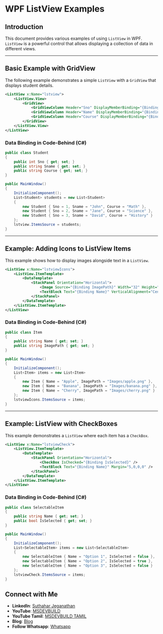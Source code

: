 # WPF ListView Examples

## Introduction
This document provides various examples of using `ListView` in WPF. `ListView` is a powerful control that allows displaying a collection of data in different views.

---

## Basic Example with GridView
The following example demonstrates a simple `ListView` with a `GridView` that displays student details.

```xml
<ListView x:Name="lstview">
    <ListView.View>
        <GridView>
            <GridViewColumn Header="Sno" DisplayMemberBinding="{Binding sno}" />
            <GridViewColumn Header="Name" DisplayMemberBinding="{Binding sname}" />
            <GridViewColumn Header="Course" DisplayMemberBinding="{Binding course}" />
        </GridView>
    </ListView.View>
</ListView>
```

### Data Binding in Code-Behind (C#)

```csharp
public class Student
{
    public int Sno { get; set; }
    public string Sname { get; set; }
    public string Course { get; set; }
}

public MainWindow()
{
    InitializeComponent();
    List<Student> students = new List<Student>
    {
        new Student { Sno = 1, Sname = "John", Course = "Math" },
        new Student { Sno = 2, Sname = "Jane", Course = "Science" },
        new Student { Sno = 3, Sname = "David", Course = "History" }
    };
    lstview.ItemsSource = students;
}
```

---

## Example: Adding Icons to ListView Items
This example shows how to display images alongside text in a `ListView`.

```xml
<ListView x:Name="lstviewIcons">
    <ListView.ItemTemplate>
        <DataTemplate>
            <StackPanel Orientation="Horizontal">
                <Image Source="{Binding ImagePath}" Width="32" Height="32" Margin="5" />
                <TextBlock Text="{Binding Name}" VerticalAlignment="Center" />
            </StackPanel>
        </DataTemplate>
    </ListView.ItemTemplate>
</ListView>
```

### Data Binding in Code-Behind (C#)
```csharp
public class Item
{
    public string Name { get; set; }
    public string ImagePath { get; set; }
}

public MainWindow()
{
    InitializeComponent();
    List<Item> items = new List<Item>
    {
        new Item { Name = "Apple", ImagePath = "Images/apple.png" },
        new Item { Name = "Banana", ImagePath = "Images/banana.png" },
        new Item { Name = "Cherry", ImagePath = "Images/cherry.png" }
    };
    lstviewIcons.ItemsSource = items;
}
```

---

## Example: ListView with CheckBoxes
This example demonstrates a `ListView` where each item has a `CheckBox`.

```xml
<ListView x:Name="lstviewCheck">
    <ListView.ItemTemplate>
        <DataTemplate>
            <StackPanel Orientation="Horizontal">
                <CheckBox IsChecked="{Binding IsSelected}" />
                <TextBlock Text="{Binding Name}" Margin="5,0,0,0" />
            </StackPanel>
        </DataTemplate>
    </ListView.ItemTemplate>
</ListView>
```

### Data Binding in Code-Behind (C#)
```csharp
public class SelectableItem
{
    public string Name { get; set; }
    public bool IsSelected { get; set; }
}

public MainWindow()
{
    InitializeComponent();
    List<SelectableItem> items = new List<SelectableItem>
    {
        new SelectableItem { Name = "Option 1", IsSelected = false },
        new SelectableItem { Name = "Option 2", IsSelected = true },
        new SelectableItem { Name = "Option 3", IsSelected = false }
    };
    lstviewCheck.ItemsSource = items;
}
```

## Connect with Me
- **LinkedIn**: [Suthahar Jeganathan](https://www.linkedin.com/in/jssuthahar/)
- **YouTube**: [MSDEVBUILD](https://www.youtube.com/@MSDEVBUILD)
- **YouTube Tamil**: [MSDEVBUILD TAMIL](https://www.youtube.com/@MSDEVBUILDTamil)
- **Blog**: [Blog](https://www.msdevbuild.com/)
- **Follow Whatsapp**: [Whatsapp](https://www.whatsapp.com/channel/0029Va5j2rHEFeXcTlUhQB0J)
